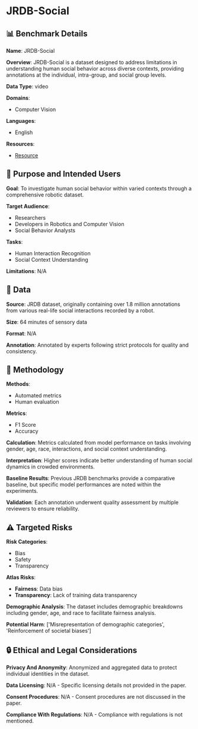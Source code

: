 # JRDB-Social

## 📊 Benchmark Details

**Name**: JRDB-Social

**Overview**: JRDB-Social is a dataset designed to address limitations in understanding human social behavior across diverse contexts, providing annotations at the individual, intra-group, and social group levels.

**Data Type**: video

**Domains**:
- Computer Vision

**Languages**:
- English

**Resources**:
- [Resource](https://jrdb.erc.monash.edu/dataset/social)

## 🎯 Purpose and Intended Users

**Goal**: To investigate human social behavior within varied contexts through a comprehensive robotic dataset.

**Target Audience**:
- Researchers
- Developers in Robotics and Computer Vision
- Social Behavior Analysts

**Tasks**:
- Human Interaction Recognition
- Social Context Understanding

**Limitations**: N/A

## 💾 Data

**Source**: JRDB dataset, originally containing over 1.8 million annotations from various real-life social interactions recorded by a robot.

**Size**: 64 minutes of sensory data

**Format**: N/A

**Annotation**: Annotated by experts following strict protocols for quality and consistency.

## 🔬 Methodology

**Methods**:
- Automated metrics
- Human evaluation

**Metrics**:
- F1 Score
- Accuracy

**Calculation**: Metrics calculated from model performance on tasks involving gender, age, race, interactions, and social context understanding.

**Interpretation**: Higher scores indicate better understanding of human social dynamics in crowded environments.

**Baseline Results**: Previous JRDB benchmarks provide a comparative baseline, but specific model performances are noted within the experiments.

**Validation**: Each annotation underwent quality assessment by multiple reviewers to ensure reliability.

## ⚠️ Targeted Risks

**Risk Categories**:
- Bias
- Safety
- Transparency

**Atlas Risks**:
- **Fairness**: Data bias
- **Transparency**: Lack of training data transparency

**Demographic Analysis**: The dataset includes demographic breakdowns including gender, age, and race to facilitate fairness analysis.

**Potential Harm**: ['Misrepresentation of demographic categories', 'Reinforcement of societal biases']

## 🔒 Ethical and Legal Considerations

**Privacy And Anonymity**: Anonymized and aggregated data to protect individual identities in the dataset.

**Data Licensing**: N/A - Specific licensing details not provided in the paper.

**Consent Procedures**: N/A - Consent procedures are not discussed in the paper.

**Compliance With Regulations**: N/A - Compliance with regulations is not mentioned.
